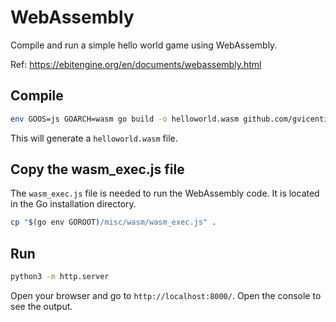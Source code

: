 # WebAssembly

Compile and run a simple hello world game using WebAssembly.

Ref: https://ebitengine.org/en/documents/webassembly.html

## Compile

```bash
env GOOS=js GOARCH=wasm go build -o helloworld.wasm github.com/gvicentin/webassembly
```

This will generate a `helloworld.wasm` file.

## Copy the wasm_exec.js file

The `wasm_exec.js` file is needed to run the WebAssembly code. It is located in the Go installation directory.

```bash
cp "$(go env GOROOT)/misc/wasm/wasm_exec.js" .
```

## Run

```bash
python3 -m http.server
```

Open your browser and go to `http://localhost:8000/`. Open the console to see the output.

